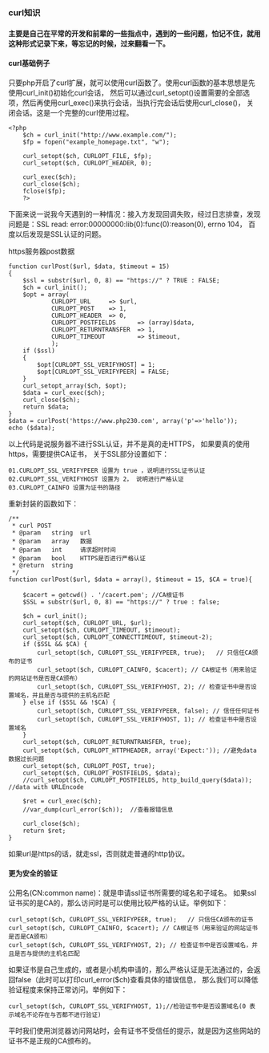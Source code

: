 ### curl知识

#### 主要是自己在平常的开发和前辈的一些指点中，遇到的一些问题，怕记不住，就用这种形式记录下来，等忘记的时候，过来翻看一下。

#### curl基础例子

只要php开启了curl扩展，就可以使用curl函数了。使用curl函数的基本思想是先使用curl_init()初始化curl会话，
然后可以通过curl_setopt()设置需要的全部选项，然后再使用curl_exec()来执行会话，当执行完会话后使用curl_close()，
关闭会话。这是一个完整的curl使用过程。

```
<?php
    $ch = curl_init("http://www.example.com/");
    $fp = fopen("example_homepage.txt", "w");
    
    curl_setopt($ch, CURLOPT_FILE, $fp);
    curl_setopt($ch, CURLOPT_HEADER, 0);
    
    curl_exec($ch);
    curl_close($ch);
    fclose($fp);
    ?>
```

下面来说一说我今天遇到的一种情况：接入方发现回调失败，经过日志排查，发现问题是：SSL read: error:00000000:lib(0):func(0):reason(0), errno 104，
百度以后发现是SSL认证的问题。

https服务器post数据

```
function curlPost($url, $data, $timeout = 15)
{
    $ssl = substr($url, 0, 8) == "https://" ? TRUE : FALSE;
    $ch = curl_init();
    $opt = array(
            CURLOPT_URL     => $url,
            CURLOPT_POST    => 1,
            CURLOPT_HEADER  => 0,
            CURLOPT_POSTFIELDS      => (array)$data,
            CURLOPT_RETURNTRANSFER  => 1,
            CURLOPT_TIMEOUT         => $timeout,
            );
    if ($ssl)
    {
        $opt[CURLOPT_SSL_VERIFYHOST] = 1;
        $opt[CURLOPT_SSL_VERIFYPEER] = FALSE;
    }
    curl_setopt_array($ch, $opt);
    $data = curl_exec($ch);
    curl_close($ch);
    return $data;
}
$data = curlPost('https://www.php230.com', array('p'=>'hello'));
echo ($data);
```

以上代码是说服务器不进行SSL认证，并不是真的走HTTPS，
如果要真的使用https，需要提供CA证书，
关于SSL部分设置如下：

```
01.CURLOPT_SSL_VERIFYPEER 设置为 true ，说明进行SSL证书认证  
02.CURLOPT_SSL_VERIFYHOST 设置为 2， 说明进行严格认证  
03.CURLOPT_CAINFO 设置为证书的路径
```

重新封装的函数如下：

```
/** 
 * curl POST 
 * @param   string  url 
 * @param   array   数据 
 * @param   int     请求超时时间 
 * @param   bool    HTTPS是否进行严格认证 
 * @return  string 
 */  
function curlPost($url, $data = array(), $timeout = 15, $CA = true){    
  
    $cacert = getcwd() . '/cacert.pem'; //CA根证书  
    $SSL = substr($url, 0, 8) == "https://" ? true : false;  
      
    $ch = curl_init();  
    curl_setopt($ch, CURLOPT_URL, $url);  
    curl_setopt($ch, CURLOPT_TIMEOUT, $timeout);  
    curl_setopt($ch, CURLOPT_CONNECTTIMEOUT, $timeout-2);  
    if ($SSL && $CA) {  
        curl_setopt($ch, CURLOPT_SSL_VERIFYPEER, true);   // 只信任CA颁布的证书  
        curl_setopt($ch, CURLOPT_CAINFO, $cacert); // CA根证书（用来验证的网站证书是否是CA颁布）  
        curl_setopt($ch, CURLOPT_SSL_VERIFYHOST, 2); // 检查证书中是否设置域名，并且是否与提供的主机名匹配  
    } else if ($SSL && !$CA) {  
        curl_setopt($ch, CURLOPT_SSL_VERIFYPEER, false); // 信任任何证书  
        curl_setopt($ch, CURLOPT_SSL_VERIFYHOST, 1); // 检查证书中是否设置域名  
    }  
    curl_setopt($ch, CURLOPT_RETURNTRANSFER, true);  
    curl_setopt($ch, CURLOPT_HTTPHEADER, array('Expect:')); //避免data数据过长问题  
    curl_setopt($ch, CURLOPT_POST, true);  
    curl_setopt($ch, CURLOPT_POSTFIELDS, $data);  
    //curl_setopt($ch, CURLOPT_POSTFIELDS, http_build_query($data)); //data with URLEncode  
  
    $ret = curl_exec($ch);  
    //var_dump(curl_error($ch));  //查看报错信息  
  
    curl_close($ch);  
    return $ret;    
} 
```

如果url是https的话，就走ssl，否则就走普通的http协议。

#### 更为安全的验证

公用名(CN:common name)：就是申请ssl证书所需要的域名和子域名。
如果ssl证书买的是CA的，那么访问时是可以使用比较严格的认证。举例如下：

```
curl_setopt($ch, CURLOPT_SSL_VERIFYPEER, true);   // 只信任CA颁布的证书  
curl_setopt($ch, CURLOPT_CAINFO, $cacert); // CA根证书（用来验证的网站证书是否是CA颁布）  
curl_setopt($ch, CURLOPT_SSL_VERIFYHOST, 2); // 检查证书中是否设置域名，并且是否与提供的主机名匹配 
```

如果证书是自己生成的，或者是小机构申请的，那么严格认证是无法通过的，会返回false（此时可以打印curl_error($ch)查看具体的错误信息，
那么我们可以降低验证程度来保持正常访问。举例如下：

```
curl_setopt($ch, CURLOPT_SSL_VERIFYHOST, 1);//检验证书中是否设置域名(0 表示域名不论存在与否都不进行验证)
```

平时我们使用浏览器访问网站时，会有证书不受信任的提示，就是因为这些网站的证书不是正规的CA颁布的。




